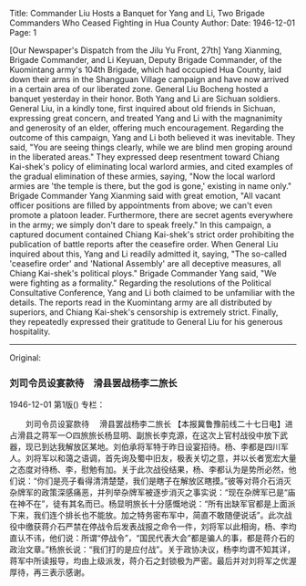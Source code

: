 Title: Commander Liu Hosts a Banquet for Yang and Li, Two Brigade Commanders Who Ceased Fighting in Hua County
Author:
Date: 1946-12-01
Page: 1

[Our Newspaper's Dispatch from the Jilu Yu Front, 27th] Yang Xianming, Brigade Commander, and Li Keyuan, Deputy Brigade Commander, of the Kuomintang army's 104th Brigade, which had occupied Hua County, laid down their arms in the Shangguan Village campaign and have now arrived in a certain area of our liberated zone. General Liu Bocheng hosted a banquet yesterday in their honor. Both Yang and Li are Sichuan soldiers. General Liu, in a kindly tone, first inquired about old friends in Sichuan, expressing great concern, and treated Yang and Li with the magnanimity and generosity of an elder, offering much encouragement. Regarding the outcome of this campaign, Yang and Li both believed it was inevitable. They said, "You are seeing things clearly, while we are blind men groping around in the liberated areas." They expressed deep resentment toward Chiang Kai-shek's policy of eliminating local warlord armies, and cited examples of the gradual elimination of these armies, saying, "Now the local warlord armies are 'the temple is there, but the god is gone,' existing in name only." Brigade Commander Yang Xianming said with great emotion, "All vacant officer positions are filled by appointments from above; we can't even promote a platoon leader. Furthermore, there are secret agents everywhere in the army; we simply don't dare to speak freely." In this campaign, a captured document contained Chiang Kai-shek's strict order prohibiting the publication of battle reports after the ceasefire order. When General Liu inquired about this, Yang and Li readily admitted it, saying, "The so-called 'ceasefire order' and 'National Assembly' are all deceptive measures, all Chiang Kai-shek's political ploys." Brigade Commander Yang said, "We were fighting as a formality." Regarding the resolutions of the Political Consultative Conference, Yang and Li both claimed to be unfamiliar with the details. The reports read in the Kuomintang army are all distributed by superiors, and Chiang Kai-shek's censorship is extremely strict. Finally, they repeatedly expressed their gratitude to General Liu for his generous hospitality.



<hr /> 

Original: 


### 刘司令员设宴款待　滑县罢战杨李二旅长

1946-12-01
第1版()
专栏：

　　刘司令员设宴款待
  　滑县罢战杨李二旅长
    【本报冀鲁豫前线二十七日电】进占滑县之蒋军一○四旅旅长杨显明、副旅长李克源，在这次上官村战役中放下武器，现已到达我解放区某地。刘伯承将军特于昨日设宴招待。杨、李都是四川军人。刘将军以和蔼之语调，首先询及蜀中旧友，极表关切之意，并以长者宽宏大量之态度对待杨、李，慰勉有加。关于此次战役结果，杨、李都认为是势所必然，他们说：“你们是亮子看得清清楚楚，我们是瞎子在解放区瞎摸。”彼等对蒋介石消灭杂牌军的政策深感痛恶，并列举杂牌军被逐步消灭之事实说：“现在杂牌军已是“庙在神不在”，徒有其名而已。杨显明旅长十分感慨地说：“所有出缺军官都是上面派下来，我们连个排长也不能放。加之特务密布军中，简直不敢随便说话”。此次战役中缴获蒋介石严禁在停战令后发表战报之命令一件，刘将军以此相询，杨、李均直认不讳，他们说：所谓“停战令”，“国民代表大会”都是骗人的事，都是蒋介石的政治文章。”杨旅长说：“我们打的是应付战”。关于政协决议，杨李均谓不知其详，蒋军中所读报导，均由上级派发，蒋介石之封锁极为严密。最后并对刘将军之优渥厚待，再三表示感谢。
